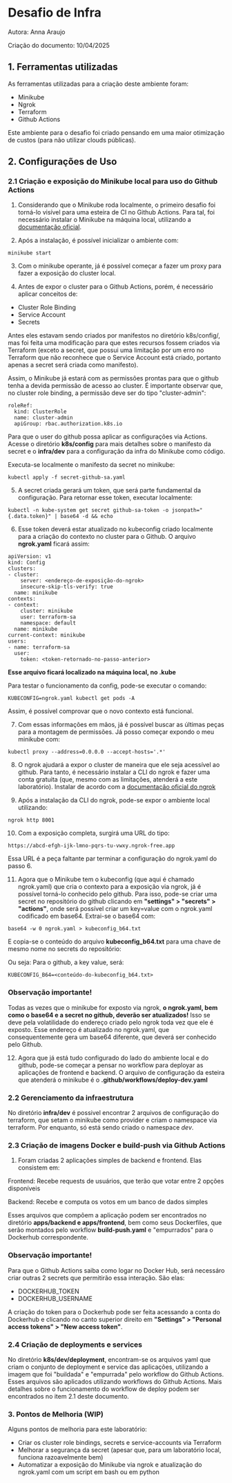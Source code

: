 # Desafio de Infra

Autora: Anna Araujo

Criação do documento: 10/04/2025 

## 1. Ferramentas utilizadas

As ferramentas utilizadas para a criação deste ambiente foram:

- Minikube
- Ngrok
- Terraform
- Github Actions

Este ambiente para o desafio foi criado pensando em uma maior otimização de custos (para não utilizar clouds públicas).

## 2. Configurações de Uso

### 2.1 Criação e exposição do Minikube local para uso do Github Actions

1) Considerando que o Minikube roda localmente, o primeiro desafio foi torná-lo visível para uma esteira de CI no Github Actions. Para tal, foi necessário instalar o Minikube na máquina local, utilizando a [documentação oficial](https://minikube.sigs.k8s.io/docs/start/?arch=%2Flinux%2Fx86-64%2Fstable%2Fbinary+download).

2) Após a instalação, é possível inicializar o ambiente com:
```
minikube start
```

3) Com o minikube operante, já é possível começar a fazer um proxy para fazer a exposição do cluster local.

4) Antes de expor o cluster para o Github Actions, porém, é necessário aplicar conceitos de:

- Cluster Role Binding
- Service Account
- Secrets

Antes eles estavam sendo criados por manifestos no diretório k8s/config/, mas foi feita uma modificação para que estes recursos fossem criados via Terraform (exceto a secret, que possui uma limitação por um erro no Terraform que não reconhece que o Service Account está criado, portanto apenas a secret será criada como manifesto). 

Assim, o Minikube já estará com as permissões prontas para que o github tenha a devida permissão de acesso ao cluster. É importante observar que, no cluster role binding, a permissão deve ser do tipo "cluster-admin":

```
roleRef:
  kind: ClusterRole
  name: cluster-admin
  apiGroup: rbac.authorization.k8s.io
```

Para que o user do github possa aplicar as configurações via Actions. Acesse o diretório **k8s/config** para mais detalhes sobre o manifesto da secret e o **infra/dev** para a configuração da infra do Minikube como código.

Executa-se localmente o manifesto da secret no minikube:

```
kubectl apply -f secret-github-sa.yaml
```

5) A secret criada gerará um token, que será parte fundamental da configuração. Para retornar esse token, executar localmente:
```
kubectl -n kube-system get secret github-sa-token -o jsonpath="{.data.token}" | base64 -d && echo
```

6) Esse token deverá estar atualizado no kubeconfig criado localmente para a criação do contexto no cluster para o Github. O arquivo **ngrok.yaml** ficará assim:
```
apiVersion: v1
kind: Config
clusters:
- cluster:
    server: <endereço-de-exposição-do-ngrok>
    insecure-skip-tls-verify: true
  name: minikube
contexts:
- context:
    cluster: minikube
    user: terraform-sa
    namespace: default
  name: minikube
current-context: minikube
users:
- name: terraform-sa
  user:
    token: <token-retornado-no-passo-anterior>
```
**Esse arquivo ficará localizado na máquina local, no .kube**

Para testar o funcionamento da config, pode-se executar o comando:
``` 
KUBECONFIG=ngrok.yaml kubectl get pods -A
```

Assim, é possível comprovar que o novo contexto está funcional.

7) Com essas informações em mãos, já é possível buscar as últimas peças para a montagem de permissões. Já posso começar expondo o meu minikube com:
```
kubectl proxy --address=0.0.0.0 --accept-hosts='.*'
```

8) O ngrok ajudará a expor o cluster de maneira que ele seja acessível ao github. Para tanto, é necessário instalar a CLI do ngrok e fazer uma conta gratuita (que, mesmo com as limitações, atenderá a este laboratório). Instalar de acordo com a [documentação oficial do ngrok](https://dashboard.ngrok.com/get-started/setup/linux)

9) Após a instalação da CLI do ngrok, pode-se expor o ambiente local utilizando:
```
ngrok http 8001
```

10) Com a exposição completa, surgirá uma URL do tipo:
```
https://abcd-efgh-ijk-lmno-pqrs-tu-vwxy.ngrok-free.app
```

Essa URL é a peça faltante par terminar a configuração do ngrok.yaml do passo 6.

11) Agora que o Minikube tem o kubeconfig (que aqui é chamado ngrok.yaml) que cria o contexto para a exposição via ngrok, já é possível torná-lo conhecido pelo github. Para isso, pode-se criar uma secret no repositório do github clicando em **"settings" > "secrets" > "actions"**, onde será possível criar um key=value com o ngrok.yaml codificado em base64. Extrai-se o base64 com:
```
base64 -w 0 ngrok.yaml > kubeconfig_b64.txt
```

E copia-se o conteúdo do arquivo **kubeconfig_b64.txt** para uma chave de mesmo nome no secrets do repositório:

Ou seja: Para o github, a key value, será:
``` 
KUBECONFIG_B64=<conteúdo-do-kubeconfig_b64.txt>
```

### **Observação importante!** 
Todas as vezes que o minikube for exposto via ngrok, **o ngrok.yaml, bem como o base64 e a secret no github, deverão ser atualizados!** 
Isso se deve pela volatilidade do endereço criado pelo ngrok toda vez que ele é exposto. Esse endereço é atualizado no ngrok.yaml, que consequentemente gera um base64 diferente, que deverá ser conhecido pelo Github.

12) Agora que já está tudo configurado do lado do ambiente local e do github, pode-se começar a pensar no workflow para deployar as aplicações de frontend e backend. O arquivo de configuração da esteira que atenderá o minikube é o **.github/workflows/deploy-dev.yaml**

### 2.2 Gerenciamento da infraestrutura

No diretório **infra/dev** é possivel encontrar 2 arquivos de configuração do terraform, que setam o minikube como provider e criam o namespace via terraform. Por enquanto, só está sendo criado o namespace *dev*.

### 2.3 Criação de imagens Docker e build-push via Github Actions

1) Foram criadas 2 aplicações simples de backend e frontend. Elas consistem em:

Frontend: Recebe requests de usuários, que terão que votar entre 2 opções disponíveis

Backend: Recebe e computa os votos em um banco de dados simples

Esses arquivos que compõem a aplicação podem ser encontrados no diretório **apps/backend e apps/frontend**, bem como seus Dockerfiles, que serão montados pelo workflow **build-push.yaml** e "empurrados" para o Dockerhub correspondente.

### **Observação importante!** 
Para que o Github Actions saiba como logar no Docker Hub, será necessáro criar outras 2 secrets que permitirão essa interação. São elas:
- DOCKERHUB_TOKEN
- DOCKERHUB_USERNAME

A criação do token para o Dockerhub pode ser feita acessando a conta do Dockerhub e clicando no canto superior direito em **"Settings" > "Personal access tokens" > "New access token"**.

### 2.4 Criação de deployments e services

No diretório **k8s/dev/deployment**, encontram-se os arquivos yaml que criam o conjunto de deployment e service das aplicações, utilizando a imagem que foi "buildada" e "empurrada" pelo workflow do Github Actions. Esses arquivos são aplicados utilizando workflows do Github Actions. Mais detalhes sobre o funcionamento do workflow de deploy podem ser encontrados no item 2.1 deste documento.

### 3. Pontos de Melhoria (WIP)

Alguns pontos de melhoria para este laboratório:

- Criar os cluster role bindings, secrets e service-accounts via Terraform
- Melhorar a segurança da secret (apesar que, para um laboratório local, funciona razoavelmente bem)
- Automatizar a exposição do Minikube via ngrok e atualização do ngrok.yaml com um script em bash ou em python
